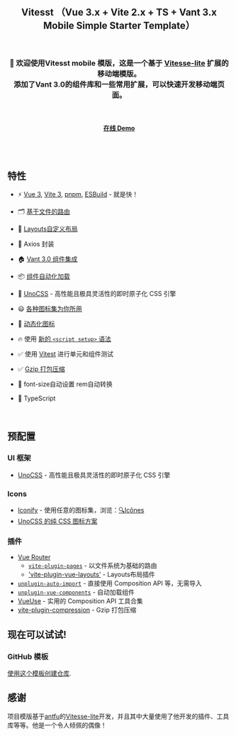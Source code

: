 <br>

<h2 align='center'>Vitesst （Vue 3.x + Vite 2.x + TS + Vant 3.x Mobile Simple Starter Template）</h2>

<br>


<h3 align='center'>
👏 欢迎使用Vitesst mobile 模版，这是一个基于 <a href="https://github.com/antfu/vitesse-lite" target="_blank" text-blue-500>Vitesse-lite</a> 扩展的移动端模版。<br>
      添加了Vant 3.0的组件库和一些常用扩展，可以快速开发移动端页面。
</h3>

<br>

<h4 align='center'>
<a href="https://vitesst-mobile.vercel.app/">在线 Demo</a>
</h4>

<br>



<br>

## 特性

- ⚡️ [Vue 3](https://github.com/vuejs/core), [Vite 3](https://github.com/vitejs/vite), [pnpm](https://pnpm.io/), [ESBuild](https://github.com/evanw/esbuild) - 就是快！

- 🗂 [基于文件的路由](./src/pages)

- 🌲 [Layouts自定义布局](https://github.com/JohnCampionJr/vite-plugin-vue-layouts)

- 🎈 Axios 封装

- 🏠 [Vant 3.0 组件集成](https://vant-contrib.gitee.io/vant/#/zh-CN/home)

- 📦 [组件自动化加载](./src/components)

- 🎨 [UnoCSS](https://github.com/unocss/unocss) - 高性能且极具灵活性的即时原子化 CSS 引擎

- 😃 [各种图标集为你所用](https://github.com/antfu/unocss/tree/main/packages/preset-icons)

- 👻 [动态化图标](https://www.npmjs.com/package/@iconify/vue)

- 🔥 使用 [新的 `<script setup>` 语法](https://github.com/vuejs/rfcs/pull/227)

- ✅ 使用 [Vitest](http://vitest.dev/) 进行单元和组件测试

- ✅ [Gzip 打包压缩](https://github.com/vbenjs/vite-plugin-compression)

- 🥚 font-size自动设置 rem自动转换

- 🦾 TypeScript



<br>

## 预配置

### UI 框架

- [UnoCSS](https://github.com/antfu/unocss) - 高性能且极具灵活性的即时原子化 CSS 引擎

### Icons

- [Iconify](https://iconify.design) - 使用任意的图标集，浏览：[🔍Icônes](https://icones.netlify.app/)
- [UnoCSS 的纯 CSS 图标方案](https://github.com/antfu/unocss/tree/main/packages/preset-icons)

### 插件

- [Vue Router](https://github.com/vuejs/vue-router)
  - [`vite-plugin-pages`](https://github.com/hannoeru/vite-plugin-pages) - 以文件系统为基础的路由
  - ['vite-plugin-vue-layouts'](https://github.com/JohnCampionJr/vite-plugin-vue-layouts) - Layouts布局插件
- [`unplugin-auto-import`](https://github.com/antfu/unplugin-auto-import) - 直接使用 Composition API 等，无需导入
- [`unplugin-vue-components`](https://github.com/antfu/unplugin-vue-components) - 自动加载组件
- [VueUse](https://github.com/antfu/vueuse) - 实用的 Composition API 工具合集
- [vite-plugin-compression](https://github.com/vbenjs/vite-plugin-compression) - Gzip 打包压缩

## 现在可以试试!

### GitHub 模板

[使用这个模板创建仓库](https://github.com/qixiaobro/vitesst-mobile/generate).

## 感谢
项目模版基于[antfu](https://github.com/antfu)的[Vitesse-lite](https://github.com/antfu/vitesse-lite)开发，并且其中大量使用了他开发的插件、工具库等等。他是一个令人倾佩的偶像！